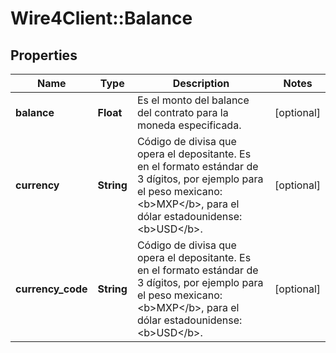 # Wire4Client::Balance

## Properties
Name | Type | Description | Notes
------------ | ------------- | ------------- | -------------
**balance** | **Float** | Es el monto del balance del contrato para la moneda especificada. | [optional] 
**currency** | **String** | Código de divisa que opera el depositante. Es en el formato estándar de 3 dígitos, por ejemplo para el peso mexicano: &lt;b&gt;MXP&lt;/b&gt;, para el dólar estadounidense: &lt;b&gt;USD&lt;/b&gt;. | [optional] 
**currency_code** | **String** | Código de divisa que opera el depositante. Es en el formato estándar de 3 dígitos, por ejemplo para el peso mexicano: &lt;b&gt;MXP&lt;/b&gt;, para el dólar estadounidense: &lt;b&gt;USD&lt;/b&gt;. | [optional] 



